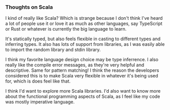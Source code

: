 ### Thoughts on Scala

I kind of really like Scala? Which is strange because
I don't think I've heard a lot of people use it or
love it as much as other languages, say TypeScript or
Rust or whatever is currently the big language to learn.

It's statically typed, but also feels flexible in casting
to different types and inferring types. It also has lots
of support from libraries, as I was easily able to import
the random library and stdin library. 

I think my favorite language design choice may be type
inferrence. I also really like the compile error 
messages, as they're very helpful and descriptive. Same 
for pattern matching! I think the reason the developers 
considered this is to make Scala very flexible in whatever
it's being used for, which is does feel like that.

I think I'd want to explore more Scala libraries. I'd also
want to know more about the functional programming 
aspects of Scala, as I feel like my code was mostly
imperative language. 

